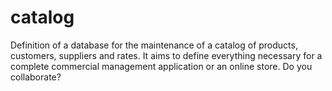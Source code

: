 # catalog
Definition of a database for the maintenance of a catalog of products, customers, 
suppliers and rates. It aims to define everything necessary for a complete 
commercial management application or an online store. Do you collaborate?
